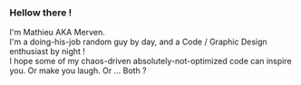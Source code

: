 ### Hellow there !

I'm Mathieu AKA Merven. </br>
I'm a doing-his-job random guy by day, and a Code / Graphic Design enthusiast by night !</br>
I hope some of my chaos-driven absolutely-not-optimized code can inspire you. Or make you laugh. Or ... Both ?

<!--
**mervenslab/mervenslab** is a ✨ _special_ ✨ repository because its `README.md` (this file) appears on your GitHub profile.

Here are some ideas to get you started:

- 🔭 I’m currently working on ...
- 🌱 I’m currently learning ...
- 👯 I’m looking to collaborate on ...
- 🤔 I’m looking for help with ...
- 💬 Ask me about ...
- 📫 How to reach me: ...
- 😄 Pronouns: ...
- ⚡ Fun fact: ...
-->
